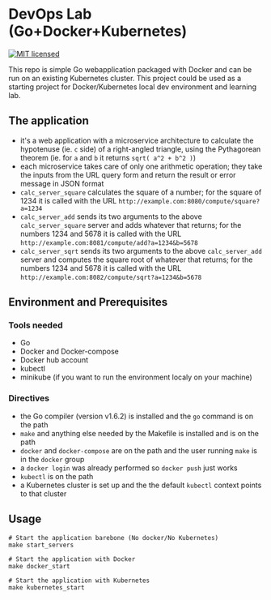 # DevOps Lab (Go+Docker+Kubernetes)
[![MIT licensed](https://img.shields.io/badge/license-MIT-blue.svg)](https://raw.githubusercontent.com/taherbs/DevOps-Lab_Go-Docker-Kubernetes/master/LICENSE)

This repo is simple Go webapplication packaged with Docker and can be run on an existing Kubernetes cluster. 
This project could be used as a starting project for Docker/Kubernetes local dev environment and learning lab.

## The application

 * it's a web application with a microservice architecture to calculate the hypotenuse (ie. `c` side) of a right-angled triangle, using the Pythagorean theorem (ie. for `a` and `b` it returns `sqrt( a^2 + b^2 )`)
 * each microservice takes care of only one arithmetic operation; they take the inputs from the URL query form and return the result or error message in JSON format
  * `calc_server_square` calculates the square of a number; for the square of 1234 it is called with the URL `http://example.com:8080/compute/square?a=1234`
  * `calc_server_add` sends its two arguments to the above `calc_server_square` server and adds whatever that returns; for the numbers 1234 and 5678 it is called with the URL `http://example.com:8081/compute/add?a=1234&b=5678`
  * `calc_server_sqrt` sends its two arguments to the above `calc_server_add` server and computes the square root of whatever that returns; for the numbers 1234 and 5678 it is called with the URL `http://example.com:8082/compute/sqrt?a=1234&b=5678`

## Environment and Prerequisites

### Tools needed
 * Go
 * Docker and Docker-compose
 * Docker hub account
 * kubectl
 * minikube (if you want to run the environment localy on your machine)

### Directives
 * the Go compiler (version v1.6.2) is installed and the `go` command is on the path
 * `make` and anything else needed by the Makefile is installed and is on the path
 * `docker` and `docker-compose` are on the path and the user running `make` is in the `docker` group
 * a `docker login` was already performed so `docker push` just works
 * `kubectl` is on the path
 * a Kubernetes cluster is set up and the the default `kubectl` context points to that cluster

## Usage

```
# Start the application barebone (No docker/No Kubernetes)
make start_servers

# Start the application with Docker
make docker_start

# Start the application with Kubernetes
make kubernetes_start
```
